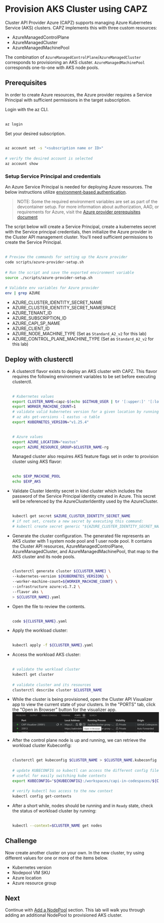 # Provision AKS Cluster using CAPZ

Cluster API Provider Azure (CAPZ) supports managing Azure Kubernetes Service (AKS) clusters. CAPZ implements this with three custom resources:

- AzureManagedControlPlane
- AzureManagedCluster
- AzureManagedMachinePool

The combination of `AzureManagedControlPlane`/`AzureManagedCluster` corresponds to provisioning an AKS cluster. `AzureManagedMachinePool` corresponds one-to-one with AKS node pools.

## Prerequisites

In order to create Azure resources, the Azure provider requires a Service Principal with sufficient permissions in the target subscription.

Login with the az CLI.

```bash

az login

```

Set your desired subscription.

```bash

az account set -s "<subscription name or ID>"

# verify the desired account is selected
az account show

```

### Setup Service Principal and credentials

An Azure Service Principal is needed for deploying Azure resources. The below instructions utilize [environment-based authentication](https://docs.microsoft.com/en-us/go/azure/azure-sdk-go-authorization#use-environment-based-authentication).

> NOTE: Some the required environment variables are set as part of the devcontainer setup. For more information about authorization, AAD, or requirements for Azure, visit the [Azure provider prerequisites document](https://capz.sigs.k8s.io/topics/getting-started.html#prerequisites)

The script below will create a Service Principal, create a kubernetes secret with the Service principal credentials, then initialize the Azure provider in the Cluster API management cluster.
You'll need sufficient permissions to create the Service Principal.

```bash

# Preview the commands for setting up the Azure provider
code scripts/azure-provider-setup.sh

# Run the script and save the exported environment variable
source ./scripts/azure-provider-setup.sh

# Validate env variables for Azure provider
env | grep AZURE

```

- AZURE_CLUSTER_IDENTITY_SECRET_NAME
- AZURE_CLUSTER_IDENTITY_SECRET_NAMESPACE
- AZURE_TENANT_ID
- AZURE_SUBSCRIPTION_ID
- AZURE_CAPI_SP_NAME
- AZURE_CLIENT_ID
- AZURE_NODE_MACHINE_TYPE (Set as `Standard_A2_v2` for this lab)
- AZURE_CONTROL_PLANE_MACHINE_TYPE (Set as `Standard_A2_v2` for this lab)

## Deploy with clusterctl

- A clusterctl flavor exists to deploy an AKS cluster with CAPZ. This flavor requires the following environment variables to be set before executing clusterctl.

  ```bash

  # Kubernetes values
  export CLUSTER_NAME=capz-$(echo $GITHUB_USER | tr '[:upper:]' '[:lower:]')-aks
  export WORKER_MACHINE_COUNT=1
  # validate valid kubernetes version for a given location by running
  # az aks get-versions -l eastus -o table
  export KUBERNETES_VERSION="v1.25.4"

  ```

  ```bash

  # Azure values
  export AZURE_LOCATION="eastus"
  export AZURE_RESOURCE_GROUP=$CLUSTER_NAME-rg

  ```

  Managed cluster also requires AKS feature flags set in order to provision cluster using AKS flavor:

  ```bash

  echo $EXP_MACHINE_POOL
  echo $EXP_AKS

  ```

- Validate Cluster Identity secret in kind cluster which includes the password of the Service Principal identity created in Azure. This secret will be referenced by the AzureClusterIdentity used by the AzureCluster.

  ```bash

  kubectl get secret $AZURE_CLUSTER_IDENTITY_SECRET_NAME
  # if not set, create a new secret by executing this command:
  # kubectl create secret generic "${AZURE_CLUSTER_IDENTITY_SECRET_NAME}" --from-literal=clientSecret="${AZURE_CLIENT_SECRET}" --namespace "${AZURE_CLUSTER_IDENTITY_SECRET_NAMESPACE}"

  ```

- Generate the cluster configuration. The generated file represents an AKS cluster with 1 system node pool and 1 user node pool. It contains the Cluster API resources, AzureManagedControlPlane, AzureManagedCluster, and AzureManagedMachinePool, that map to the AKS cluster and its node pools.

  ```bash

  clusterctl generate cluster ${CLUSTER_NAME} \
  --kubernetes-version ${KUBERNETES_VERSION} \
  --worker-machine-count=${WORKER_MACHINE_COUNT} \
  --infrastructure azure:v1.7.2 \
  --flavor aks \
  > ${CLUSTER_NAME}.yaml

  ```

- Open the file to review the contents.

  ```bash

  code ${CLUSTER_NAME}.yaml

  ```

- Apply the workload cluster:

  ```bash

  kubectl apply -f ${CLUSTER_NAME}.yaml

  ```

- Access the workload AKS cluster:

  ```bash

  # validate the workload cluster
  kubectl get cluster

  # validate cluster and its resources
  clusterctl describe cluster $CLUSTER_NAME

  ```

- While the cluster is being provisioned, open the Cluster API Visualizer app to view the current state of your clusters.
  In the "PORTS" tab, click the "Open in Browser" button for the visualizer app.
  ![Open Cluster API Visualizer](/images/open-capi-visualizer.png)

- After the control plane node is up and running, we can retrieve the workload cluster Kubeconfig:

  ```bash

  clusterctl get kubeconfig $CLUSTER_NAME > $CLUSTER_NAME.kubeconfig

  # update KUBECONFIG so kubectl can access the different config files.
  # useful for easily switching kube contexts
  export KUBECONFIG="${KUBECONFIG}:/workspaces/capi-in-codespaces/${CLUSTER_NAME}.kubeconfig"

  # verify kubectl has access to the new context
  kubectl config get-contexts

  ```

- After a short while, nodes should be running and in `Ready` state, check the status of workload cluster by running:

  ```bash

  kubectl --context=$CLUSTER_NAME get nodes

  ```

## Challenge

Now create another cluster on your own. In the new cluster, try using different values for one or more of the items below.

- Kubernetes version
- Nodepool VM SKU
- Azure location
- Azure resource group

## Next

Continue with [Add a NodePool](./2-add-nodepool.md) section. This lab will walk you through adding an additional NodePool to provisioned AKS cluster.
